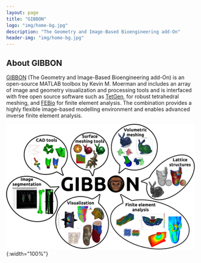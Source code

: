```yaml
---
layout: page
title: "GIBBON"
logo: "img/home-bg.jpg"
description: "The Geometry and Image-Based Bioengineering add-On"
header-img: "img/home-bg.jpg"
---
```

## About GIBBON
[GIBBON](https://gibboncode.org) (The Geometry and Image-Based Bioengineering add-On) is an open-source MATLAB toolbox by Kevin M. Moerman and includes an array of image and geometry visualization and processing tools and is interfaced with free open source software such as [TetGen](http://wias-berlin.de/software/tetgen/), for robust tetrahedral meshing, and [FEBio](https://febio.org/) for finite element analysis. The combination provides a highly flexible image-based modelling environment and enables advanced inverse finite element analysis.

![GIBBON_overview](/img/GIBBON_overview.jpg){:width="100%"}
